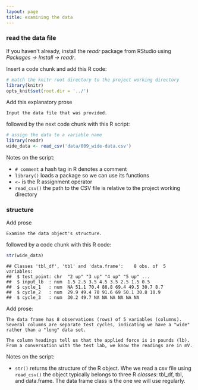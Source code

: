```yaml
---
layout: page
title: examining the data 
---
```


### read the data file 

If you haven't already, install the *readr* package from RStudio using *Packages -> Install -> readr*. 

Insert a code chunk and add this R code: 




```r
# match the knitr root directory to the project working directory
library(knitr) 
opts_knit$set(root.dir = '../')
```

Add this explanatory prose

```
Input the data file that was provided. 
``` 
 
followed by the next code chunk with this R script: 


```r
# assign the data to a variable name
library(readr)
wide_data <- read_csv('data/009_wide-data.csv')
```

Notes on the script: 

- `# comment` a hash tag in R denotes a comment 
- `library()` loads a package so we can use its functions 
- `<-` is the R assignment operator 
- `read_csv()` the path to the CSV file is relative to the project working directory  


### structure 

Add prose

```
Examine the data object's structure.
```

followed by a code chunk with this R code: 


```r
str(wide_data)
```

```
## Classes 'tbl_df', 'tbl' and 'data.frame':	8 obs. of  5 variables:
##  $ test_point: chr  "2 up" "3 up" "4 up" "5 up" ...
##  $ input_lb  : num  1.5 2.5 3.5 4.5 3.5 2.5 1.5 0.5
##  $ cycle_1   : num  NA 51.1 70.4 88.8 69.4 49.5 30.7 8.7
##  $ cycle_2   : num  29.9 49.4 70 91.6 69 50.1 30.8 10.9
##  $ cycle_3   : num  30.2 49.7 NA NA NA NA NA NA
```

Add prose:

```
The data frame has 8 observations (rows) of 5 variables (columns). Several columns are separate test cycles, indicating we have a "wide" rather than a "long" data set. 

The column headings tell us that the applied force is in pounds (lb). From a conversation with the test lab, we know the readings are in mV. 
```

Notes on the script: 

- `str()` returns the structure of the R object. Whe we read a csv file using `read_csv()` the object typically belongs to three R *classes*: tbl_df, tbl, and data.frame. The data frame class is the one we will use regularly. 


